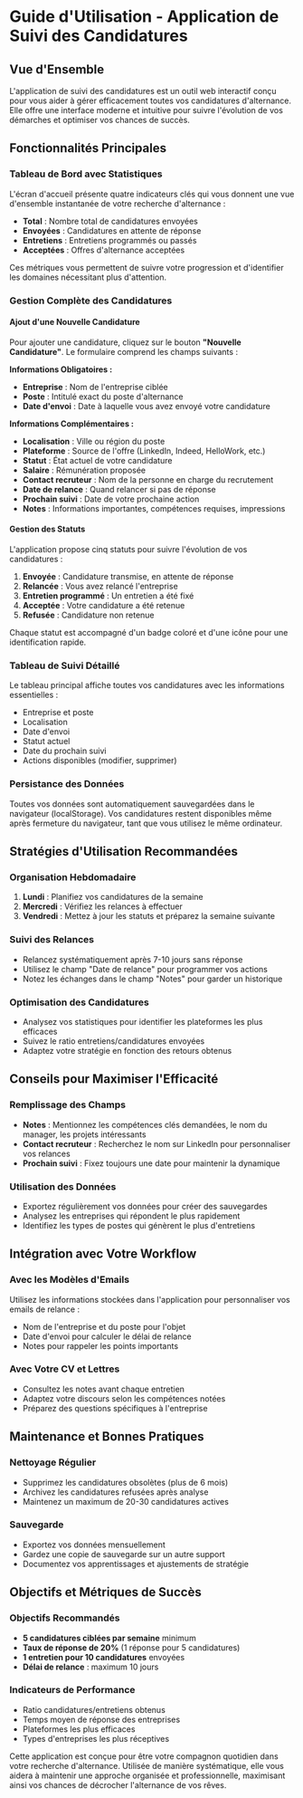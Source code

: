# Guide d'Utilisation - Application de Suivi des Candidatures

## Vue d'Ensemble

L'application de suivi des candidatures est un outil web interactif conçu pour vous aider à gérer efficacement toutes vos candidatures d'alternance. Elle offre une interface moderne et intuitive pour suivre l'évolution de vos démarches et optimiser vos chances de succès.

## Fonctionnalités Principales

### Tableau de Bord avec Statistiques

L'écran d'accueil présente quatre indicateurs clés qui vous donnent une vue d'ensemble instantanée de votre recherche d'alternance :

- **Total** : Nombre total de candidatures envoyées
- **Envoyées** : Candidatures en attente de réponse
- **Entretiens** : Entretiens programmés ou passés
- **Acceptées** : Offres d'alternance acceptées

Ces métriques vous permettent de suivre votre progression et d'identifier les domaines nécessitant plus d'attention.

### Gestion Complète des Candidatures

#### Ajout d'une Nouvelle Candidature

Pour ajouter une candidature, cliquez sur le bouton **"Nouvelle Candidature"**. Le formulaire comprend les champs suivants :

**Informations Obligatoires :**
- **Entreprise** : Nom de l'entreprise ciblée
- **Poste** : Intitulé exact du poste d'alternance
- **Date d'envoi** : Date à laquelle vous avez envoyé votre candidature

**Informations Complémentaires :**
- **Localisation** : Ville ou région du poste
- **Plateforme** : Source de l'offre (LinkedIn, Indeed, HelloWork, etc.)
- **Statut** : État actuel de votre candidature
- **Salaire** : Rémunération proposée
- **Contact recruteur** : Nom de la personne en charge du recrutement
- **Date de relance** : Quand relancer si pas de réponse
- **Prochain suivi** : Date de votre prochaine action
- **Notes** : Informations importantes, compétences requises, impressions

#### Gestion des Statuts

L'application propose cinq statuts pour suivre l'évolution de vos candidatures :

1. **Envoyée** : Candidature transmise, en attente de réponse
2. **Relancée** : Vous avez relancé l'entreprise
3. **Entretien programmé** : Un entretien a été fixé
4. **Acceptée** : Votre candidature a été retenue
5. **Refusée** : Candidature non retenue

Chaque statut est accompagné d'un badge coloré et d'une icône pour une identification rapide.

### Tableau de Suivi Détaillé

Le tableau principal affiche toutes vos candidatures avec les informations essentielles :
- Entreprise et poste
- Localisation
- Date d'envoi
- Statut actuel
- Date du prochain suivi
- Actions disponibles (modifier, supprimer)

### Persistance des Données

Toutes vos données sont automatiquement sauvegardées dans le navigateur (localStorage). Vos candidatures restent disponibles même après fermeture du navigateur, tant que vous utilisez le même ordinateur.

## Stratégies d'Utilisation Recommandées

### Organisation Hebdomadaire

1. **Lundi** : Planifiez vos candidatures de la semaine
2. **Mercredi** : Vérifiez les relances à effectuer
3. **Vendredi** : Mettez à jour les statuts et préparez la semaine suivante

### Suivi des Relances

- Relancez systématiquement après 7-10 jours sans réponse
- Utilisez le champ "Date de relance" pour programmer vos actions
- Notez les échanges dans le champ "Notes" pour garder un historique

### Optimisation des Candidatures

- Analysez vos statistiques pour identifier les plateformes les plus efficaces
- Suivez le ratio entretiens/candidatures envoyées
- Adaptez votre stratégie en fonction des retours obtenus

## Conseils pour Maximiser l'Efficacité

### Remplissage des Champs

- **Notes** : Mentionnez les compétences clés demandées, le nom du manager, les projets intéressants
- **Contact recruteur** : Recherchez le nom sur LinkedIn pour personnaliser vos relances
- **Prochain suivi** : Fixez toujours une date pour maintenir la dynamique

### Utilisation des Données

- Exportez régulièrement vos données pour créer des sauvegardes
- Analysez les entreprises qui répondent le plus rapidement
- Identifiez les types de postes qui génèrent le plus d'entretiens

## Intégration avec Votre Workflow

### Avec les Modèles d'Emails

Utilisez les informations stockées dans l'application pour personnaliser vos emails de relance :
- Nom de l'entreprise et du poste pour l'objet
- Date d'envoi pour calculer le délai de relance
- Notes pour rappeler les points importants

### Avec Votre CV et Lettres

- Consultez les notes avant chaque entretien
- Adaptez votre discours selon les compétences notées
- Préparez des questions spécifiques à l'entreprise

## Maintenance et Bonnes Pratiques

### Nettoyage Régulier

- Supprimez les candidatures obsolètes (plus de 6 mois)
- Archivez les candidatures refusées après analyse
- Maintenez un maximum de 20-30 candidatures actives

### Sauvegarde

- Exportez vos données mensuellement
- Gardez une copie de sauvegarde sur un autre support
- Documentez vos apprentissages et ajustements de stratégie

## Objectifs et Métriques de Succès

### Objectifs Recommandés

- **5 candidatures ciblées par semaine** minimum
- **Taux de réponse de 20%** (1 réponse pour 5 candidatures)
- **1 entretien pour 10 candidatures** envoyées
- **Délai de relance** : maximum 10 jours

### Indicateurs de Performance

- Ratio candidatures/entretiens obtenus
- Temps moyen de réponse des entreprises
- Plateformes les plus efficaces
- Types d'entreprises les plus réceptives

Cette application est conçue pour être votre compagnon quotidien dans votre recherche d'alternance. Utilisée de manière systématique, elle vous aidera à maintenir une approche organisée et professionnelle, maximisant ainsi vos chances de décrocher l'alternance de vos rêves.
